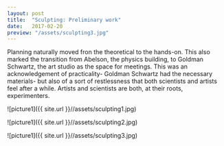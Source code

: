 ```yaml
---
layout: post
title:  "Sculpting: Preliminary work"
date:   2017-02-20
preview: "/assets/sculpting3.jpg"
---
```


Planning naturally moved fron the theoretical to the hands-on. This also marked the 
transition from Abelson, the physics building, to Goldman Schwartz, the art studio as the space for meetings. 
This was an acknowledgement of practicality- Goldman Schwartz had the necessary materials- but also 
of a sort of restlessness that both scientists and artists feel after a while. Artists and scientists 
are both, at their roots, experimenters. 

![picture1]({{ site.url }}//assets/sculpting1.jpg)

![picture1]({{ site.url }}//assets/sculpting2.jpg)

![picture1]({{ site.url }}//assets/sculpting3.jpg)
